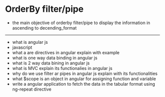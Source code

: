 # OrderBy filter/pipe
- the main objective of orderby filter/pipe to display the information in ascending to decending_format
---
- what is angular js
- javascript 
- what a are directives in angular explain with example 
- what is one way data binding in angular js
- what is 2 way data bining in angular js
- what is MVC explain its functionalies in angular js
- why do we use filter ar pipes in angular js explain with its functionalities
- what $scope is an object in angular for assigning function and variable 
- write a angular application to fetch the data in the tabular format using ng-repeat directive                                                                                          